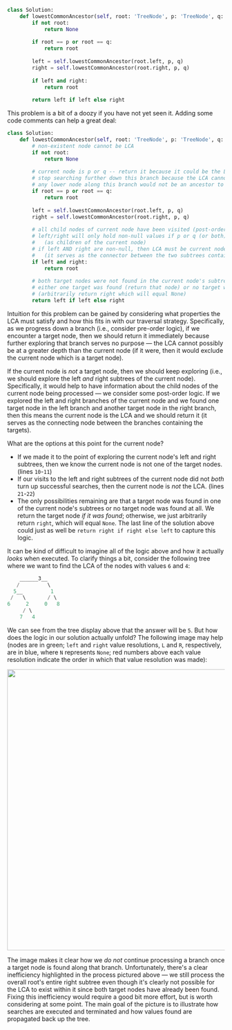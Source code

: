 ```python
class Solution:
    def lowestCommonAncestor(self, root: 'TreeNode', p: 'TreeNode', q: 'TreeNode') -> 'TreeNode':
        if not root:
            return None
        
        if root == p or root == q:
            return root
        
        left = self.lowestCommonAncestor(root.left, p, q)
        right = self.lowestCommonAncestor(root.right, p, q)
        
        if left and right:
            return root
        
        return left if left else right
```

This problem is a bit of a doozy if you have not yet seen it. Adding some code comments can help a great deal:

```python showLineNumbers
class Solution:
    def lowestCommonAncestor(self, root: 'TreeNode', p: 'TreeNode', q: 'TreeNode') -> 'TreeNode':
        # non-existent node cannot be LCA
        if not root:
            return None
        
        # current node is p or q -- return it because it could be the LCA (pre-order at this point)
        # stop searching further down this branch because the LCA cannot be deeper
        # any lower node along this branch would not be an ancestor to both p and q
        if root == p or root == q:
            return root
        
        left = self.lowestCommonAncestor(root.left, p, q)
        right = self.lowestCommonAncestor(root.right, p, q)
        
        # all child nodes of current node have been visited (post-order at this point)
        # left/right will only hold non-null values if p or q (or both) were encountered
        #   (as children of the current node)
        # if left AND right are non-null, then LCA must be current node
        #   (it serves as the connector between the two subtrees containing p and q)
        if left and right:
            return root
        
        # both target nodes were not found in the current node's subtrees
        # either one target was found (return that node) or no target was found
        # (arbitrarily return right which will equal None)
        return left if left else right
```

Intuition for this problem can be gained by considering what properties the LCA must satisfy and how this fits in with our traversal strategy. Specifically, as we progress down a branch (i.e., consider pre-order logic), if we encounter a target node, then we should return it immediately because further exploring that branch serves no purpose &#8212; the LCA cannot possibly be at a greater depth than the current node (if it were, then it would exclude the current node which is a target node).

If the current node is *not* a target node, then we should keep exploring (i.e., we should explore the left *and* right subtrees of the current node). Specifically, it would help to have information about the child nodes of the current node being processed &#8212; we consider some post-order logic. If we explored the left and right branches of the current node and we found one target node in the left branch and another target node in the right branch, then this means the current node is the LCA and we should return it (it serves as the connecting node between the branches containing the targets).

What are the options at this point for the current node? 

- If we made it to the point of exploring the current node's left and right subtrees, then we know the current node is not one of the target nodes. (lines `10`-`11`)
- If our visits to the left and right subtrees of the current node did not *both* turn up successful searches, then the current node is *not* the LCA. (lines `21`-`22`)
- The only possibilities remaining are that a target node was found in one of the current node's subtrees or no target node was found at all. We return the target node *if it was found*; otherwise, we just arbitrarily return `right`, which will equal `None`. The last line of the solution above could just as well be `return right if right else left` to capture this logic.

It can be kind of difficult to imagine all of the logic above and how it actually *looks* when executed. To clarify things a bit, consider the following tree where we want to find the LCA of the nodes with values `6` and `4`:

```a
    ______3__
   /         \
  5__         1
 /   \       / \
6     2     0   8
     / \
    7   4
```

We can see from the tree display above that the answer will be `5`. But how does the logic in our solution actually unfold? The following image may help (nodes are in green; `left` and `right` value resolutions, `L` and `R`, respectively, are in blue, where `N` represents `None`; red numbers above each value resolution indicate the order in which that value resolution was made):

<div align='center' className='centeredImageDiv'>
  <img width='650px' src={require('@site/static/img/templates/trees/f2.jpg').default} />
</div>

The image makes it clear how we *do not* continue processing a branch once a target node is found along that branch. Unfortunately, there's a clear inefficiency highlighted in the process pictured above &#8212; we still process the overall root's entire right subtree even though it's clearly not possible for the LCA to exist within it since both target nodes have already been found. Fixing this inefficiency would require a good bit more effort, but is worth considering at some point. The main goal of the picture is to illustrate how searches are executed and terminated and how values found are propagated back up the tree.